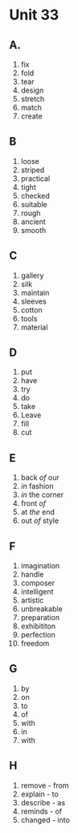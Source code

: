 # Unit 33
## A.
1. fix
2. fold
3. tear
4. design
5. stretch
6. match
7. create

## B
1. loose
2. striped
3. practical
4. tight
5. checked
6. suitable
7. rough
8. ancient
9. smooth

## C
1. gallery
2. silk
3. maintain
4. sleeves
5. cotton
6. tools
7. material

## D
1. put
2. have
3. try
4. do
5. take
6. Leave
7. fill
8. cut

## E
1. back _of_ our
2. _in_ fashion
3. _in_ the corner
4. front _of_
5. at _the_ end
6. out _of_ style

## F
1. imagination
2. handle
3. composer
4. intelligent
5. artistic
6. unbreakable
7. preparation
8. exhibititon
9. perfection
10. freedom

## G
1. by
2. on
3. to
4. of
5. with
6. in
7. with

## H
1. remove - from
2. explain - to
3. describe - as
4. reminds - of
5. changed - into